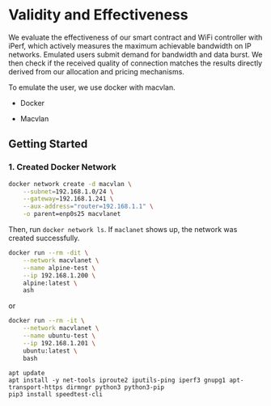 # Validity and Effectiveness

We evaluate the effectiveness of our smart contract and WiFi controller with iPerf, which actively measures the maximum achievable bandwidth on IP networks. Emulated users submit demand for bandwidth and data burst. We then check if the received quality of connection matches the results directly derived from our allocation and pricing mechanisms.

To emulate the user, we use docker with macvlan. 

- Docker

- Macvlan

## Getting Started

### 1. Created Docker Network

```bash
docker network create -d macvlan \
    --subnet=192.168.1.0/24 \
    --gateway=192.168.1.241 \
    --aux-address="router=192.168.1.1" \
    -o parent=enp0s25 macvlanet
```

Then, run `docker network ls`. If `maclanet` shows up, the network was created successfully.

```bash
docker run --rm -dit \
    --network macvlanet \
    --name alpine-test \
    --ip 192.168.1.200 \
    alpine:latest \
    ash
```

or

```bash
docker run --rm -it \
	--network macvlanet \
	--name ubuntu-test \
	--ip 192.168.1.201 \
	ubuntu:latest \
	bash
```

```
apt update
apt install -y net-tools iproute2 iputils-ping iperf3 gnupg1 apt-transport-https dirmngr python3 python3-pip
pip3 install speedtest-cli
```

